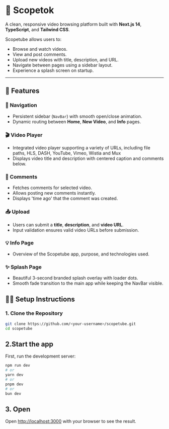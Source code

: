 # 🎥 Scopetok

A clean, responsive video browsing platform built with **Next.js 14**, **TypeScript**, and **Tailwind CSS**.

Scopetube allows users to:

- Browse and watch videos.
- View and post comments.
- Upload new videos with title, description, and URL.
- Navigate between pages using a sidebar layout.
- Experience a splash screen on startup.

---

## 🚀 Features

### 🧭 Navigation

- Persistent sidebar (`NavBar`) with smooth open/close animation.
- Dynamic routing between **Home**, **New Video**, and **Info** pages.

### 🎬 Video Player

- Integrated video player supporting a variety of URLs, including file paths, HLS, DASH, YouTube, Vimeo, Wistia and Mux
- Displays video title and description with centered caption and comments below.

### 💬 Comments

- Fetches comments for selected video.
- Allows posting new comments instantly.
- Displays 'time ago' that the comment was created.

### 📤 Upload

- Users can submit a **title**, **description**, and **video URL**.
- Input validation ensures valid video URLs before submission.

### 💡 Info Page

- Overview of the Scopetube app, purpose, and technologies used.

### ✨ Splash Page

- Beautiful 3-second branded splash overlay with loader dots.
- Smooth fade transition to the main app while keeping the NavBar visible.

## 🧑‍💻 Setup Instructions

### 1. Clone the Repository

```bash
git clone https://github.com/<your-username>/scopetube.git
cd scopetube
```

## 2.Start the app

First, run the development server:

```bash
npm run dev
# or
yarn dev
# or
pnpm dev
# or
bun dev
```

## 3. Open

Open [http://localhost:3000](http://localhost:3000) with your browser to see the result.
